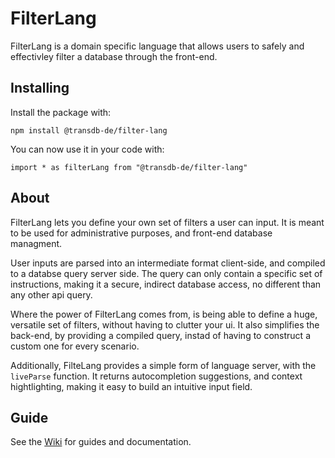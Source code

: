 # FilterLang

FilterLang is a domain specific language that allows users to safely and effectivley filter a database through the front-end.

## Installing

Install the package with:

`npm install @transdb-de/filter-lang`

You can now use it in your code with:

`import * as filterLang from "@transdb-de/filter-lang"`

## About

FilterLang lets you define your own set of filters a user can input. It is meant to be used for administrative purposes, and front-end database managment.

User inputs are parsed into an intermediate format client-side, and compiled to a databse query server side.
The query can only contain a specific set of instructions, making it a secure, indirect database access, no different than any other api query.

Where the power of FilterLang comes from, is being able to define a huge, versatile set of filters, without having to clutter your ui.
It also simplifies the back-end, by providing a compiled query, instad of having to construct a custom one for every scenario.

Additionally, FilteLang provides a simple form of language server, with the `liveParse` function.
It returns autocompletion suggestions, and context hightlighting, making it easy to build an intuitive input field.

## Guide

See the [Wiki](https://github.com/TransDB-de/filter-lang/wiki) for guides and documentation.
